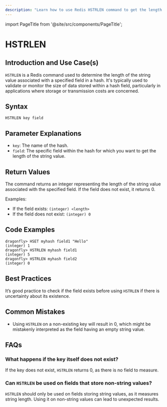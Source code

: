 ```yaml
---
description: "Learn how to use Redis HSTRLEN command to get the length of a hash field value. A helpful command for data size calculations."
---
```


import PageTitle from '@site/src/components/PageTitle';

# HSTRLEN

<PageTitle title="Redis HSTRLEN Explained (Better Than Official Docs)" />

## Introduction and Use Case(s)

`HSTRLEN` is a Redis command used to determine the length of the string value associated with a specified field in a hash. It's typically used to validate or monitor the size of data stored within a hash field, particularly in applications where storage or transmission costs are concerned.

## Syntax

```
HSTRLEN key field
```

## Parameter Explanations

- `key`: The name of the hash.
- `field`: The specific field within the hash for which you want to get the length of the string value.

## Return Values

The command returns an integer representing the length of the string value associated with the specified field. If the field does not exist, it returns 0.

Examples:

- If the field exists: `(integer) <length>`
- If the field does not exist: `(integer) 0`

## Code Examples

```cli
dragonfly> HSET myhash field1 "Hello"
(integer) 1
dragonfly> HSTRLEN myhash field1
(integer) 5
dragonfly> HSTRLEN myhash field2
(integer) 0
```

## Best Practices

It’s good practice to check if the field exists before using `HSTRLEN` if there is uncertainty about its existence.

## Common Mistakes

- Using `HSTRLEN` on a non-existing key will result in 0, which might be mistakenly interpreted as the field having an empty string value.

## FAQs

### What happens if the key itself does not exist?

If the key does not exist, `HSTRLEN` returns 0, as there is no field to measure.

### Can `HSTRLEN` be used on fields that store non-string values?

`HSTRLEN` should only be used on fields storing string values, as it measures string length. Using it on non-string values can lead to unexpected results.
